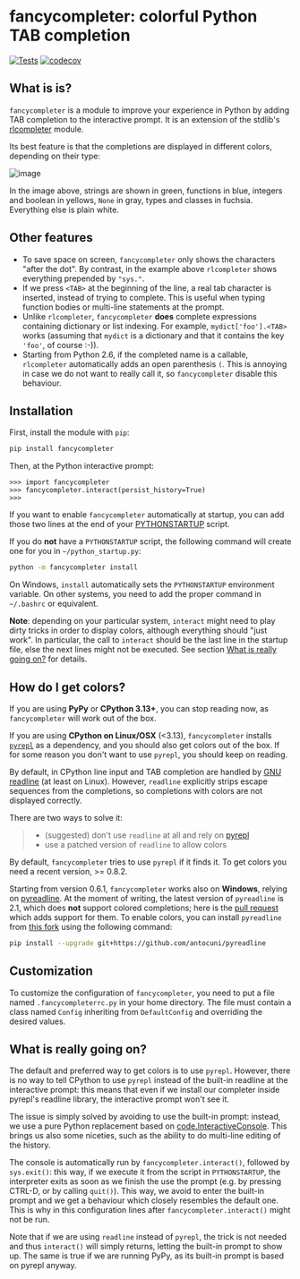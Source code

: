 # fancycompleter: colorful Python TAB completion

[![Tests](https://github.com/bretello/fancycompleter/actions/workflows/tests.yaml/badge.svg)](https://github.com/bretello/fancycompleter/actions/workflows/tests.yaml)
[![codecov](https://codecov.io/gh/bretello/fancycompleter/graph/badge.svg?token=M70VF5GAP8)](https://codecov.io/gh/bretello/fancycompleter)

## What is is?

`fancycompleter` is a module to improve your experience in Python by
adding TAB completion to the interactive prompt. It is an extension of
the stdlib's [rlcompleter](http://docs.python.org/library/rlcompleter.html) module.

Its best feature is that the completions are displayed in different
colors, depending on their type:

![image](https://raw.githubusercontent.com/bretello/fancycompleter/refs/heads/master/screenshot.png)

In the image above, strings are shown in green, functions in blue,
integers and boolean in yellows, `None` in gray, types and classes in
fuchsia. Everything else is plain white.

## Other features

- To save space on screen, `fancycompleter` only shows the characters
  "after the dot". By contrast, in the example above `rlcompleter`
  shows everything prepended by `"sys."`.
- If we press `<TAB>` at the beginning of the line, a real tab
  character is inserted, instead of trying to complete. This is useful
  when typing function bodies or multi-line statements at the prompt.
- Unlike `rlcompleter`, `fancycompleter` **does** complete expressions
  containing dictionary or list indexing. For example,
  `mydict['foo'].<TAB>` works (assuming that `mydict` is a dictionary
  and that it contains the key `'foo'`, of course :-)).
- Starting from Python 2.6, if the completed name is a callable,
  `rlcompleter` automatically adds an open parenthesis `(`. This is
  annoying in case we do not want to really call it, so
  `fancycompleter` disable this behaviour.

## Installation

First, install the module with `pip`:

```bash
pip install fancycompleter
```

Then, at the Python interactive prompt:

```console
>>> import fancycompleter
>>> fancycompleter.interact(persist_history=True)
>>>
```

If you want to enable `fancycompleter` automatically at startup, you can
add those two lines at the end of your
[PYTHONSTARTUP](http://docs.python.org/using/cmdline.html#envvar-PYTHONSTARTUP)
script.

If you do **not** have a `PYTHONSTARTUP` script, the
following command will create one for you in `~/python_startup.py`:

```bash
python -m fancycompleter install
```

On Windows, `install` automatically sets the `PYTHONSTARTUP` environment
variable. On other systems, you need to add the proper command in
`~/.bashrc` or equivalent.

**Note**: depending on your particular system, `interact` might need to
play dirty tricks in order to display colors, although everything should
"just work". In particular, the call to `interact` should be the last
line in the startup file, else the next lines might not be executed. See
section [What is really going on?](#what-is-really-going-on) for
details.

## How do I get colors?

If you are using **PyPy** or **CPython 3.13+**, you can stop reading now,
as `fancycompleter` will work out of the box.

If you are using **CPython on Linux/OSX** (<3.13), `fancycompleter` installs
[`pyrepl`](https://github.com/bretello/pyrepl) as a dependency, and you
should also get colors out of the box. If for some reason you don't want
to use `pyrepl`, you should keep on reading.

By default, in CPython line input and TAB completion are handled by [GNU
readline](https://tiswww.case.edu/php/chet/readline/rltop.html) (at least
on Linux). However, `readline` explicitly strips escape sequences from
the completions, so completions with colors are not displayed correctly.

There are two ways to solve it:

> - (suggested) don't use `readline` at all and rely on
>   [pyrepl](https://github.com/bretello/pyrepl)
> - use a patched version of `readline` to allow colors

By default, `fancycompleter` tries to use `pyrepl` if it finds it. To
get colors you need a recent version, >= 0.8.2.

Starting from version 0.6.1, `fancycompleter` works also on **Windows**,
relying on [pyreadline](https://pypi.python.org/pypi/pyreadline). At the
moment of writing, the latest version of `pyreadline` is 2.1, which does
**not** support colored completions; here is the [pull
request](https://github.com/pyreadline/pyreadline/pull/48) which adds
support for them. To enable colors, you can install `pyreadline` from
[this fork](https://github.com/antocuni/pyreadline) using the following
command:

```bash
pip install --upgrade git+https://github.com/antocuni/pyreadline
```

## Customization

To customize the configuration of `fancycompleter`, you need to put a file
named `.fancycompleterrc.py` in your home directory. The file must
contain a class named `Config` inheriting from `DefaultConfig` and
overriding the desired values.

## What is really going on?

The default and preferred way to get colors is to use `pyrepl`. However,
there is no way to tell CPython to use `pyrepl` instead of the built-in
readline at the interactive prompt: this means that even if we install
our completer inside pyrepl's readline library, the interactive prompt
won't see it.

The issue is simply solved by avoiding to use the built-in prompt:
instead, we use a pure Python replacement based on
[code.InteractiveConsole](https://docs.python.org/3/library/code.html#code.InteractiveConsole).
This brings us also some niceties, such as the ability to do multi-line
editing of the history.

The console is automatically run by `fancycompleter.interact()`,
followed by `sys.exit()`: this way, if we execute it from the script in
`PYTHONSTARTUP`, the interpreter exits as soon as we finish the use the
prompt (e.g. by pressing CTRL-D, or by calling `quit()`). This way, we
avoid to enter the built-in prompt and we get a behaviour which closely
resembles the default one. This is why in this configuration lines after
`fancycompleter.interact()` might not be run.

Note that if we are using `readline` instead of `pyrepl`, the trick is
not needed and thus `interact()` will simply returns, letting the
built-in prompt to show up. The same is true if we are running PyPy, as
its built-in prompt is based on pyrepl anyway.
